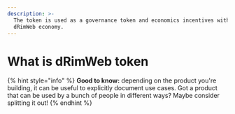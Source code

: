 ```yaml
---
description: >-
  The token is used as a governance token and economics incentives within
  dRimWeb economy.
---
```


# What is dRimWeb token

{% hint style="info" %}
**Good to know:** depending on the product you're building, it can be useful to explicitly document use cases. Got a product that can be used by a bunch of people in different ways? Maybe consider splitting it out!
{% endhint %}
